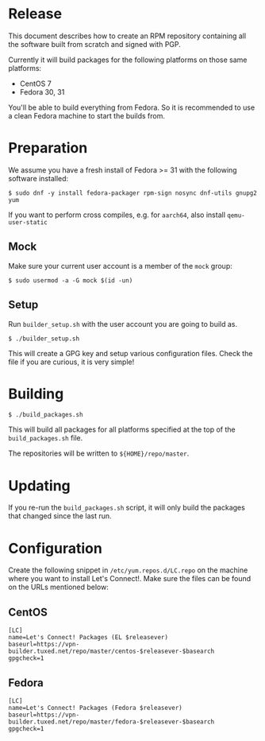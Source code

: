 # Release

This document describes how to create an RPM repository containing all the 
software built from scratch and signed with PGP.

Currently it will build packages for the following platforms on those same
platforms:

* CentOS 7
* Fedora 30, 31

You'll be able to build everything from Fedora. So it is recommended to use
a clean Fedora machine to start the builds from.

# Preparation

We assume you have a fresh install of Fedora >= 31 with the following software 
installed:

    $ sudo dnf -y install fedora-packager rpm-sign nosync dnf-utils gnupg2 yum

If you want to perform cross compiles, e.g. for `aarch64`, also install 
`qemu-user-static`

## Mock

Make sure your current user account is a member of the `mock` group:

    $ sudo usermod -a -G mock $(id -un)

## Setup

Run `builder_setup.sh` with the user account you are going to 
build as.

	$ ./builder_setup.sh
	
This will create a GPG key and setup various configuration files. Check 
the file if you are curious, it is very simple!

# Building

	$ ./build_packages.sh

This will build all packages for all platforms specified at the top of 
the `build_packages.sh` file.

The repositories will be written to `${HOME}/repo/master`.

# Updating

If you re-run the `build_packages.sh` script, it will only build the packages
that changed since the last run.

# Configuration

Create the following snippet in `/etc/yum.repos.d/LC.repo` on the machine where 
you want to install Let's Connect!. Make sure the files can be found on the URLs 
mentioned below:

## CentOS

    [LC]
    name=Let's Connect! Packages (EL $releasever)
    baseurl=https://vpn-builder.tuxed.net/repo/master/centos-$releasever-$basearch
    gpgcheck=1

## Fedora

    [LC]
    name=Let's Connect! Packages (Fedora $releasever) 
    baseurl=https://vpn-builder.tuxed.net/repo/master/fedora-$releasever-$basearch
    gpgcheck=1

